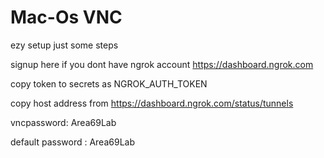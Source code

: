 # Mac-Os VNC
ezy setup just some steps

signup here if you dont have ngrok account https://dashboard.ngrok.com

copy token to secrets as NGROK_AUTH_TOKEN

copy host address from https://dashboard.ngrok.com/status/tunnels

vncpassword: Area69Lab

default password : Area69Lab
